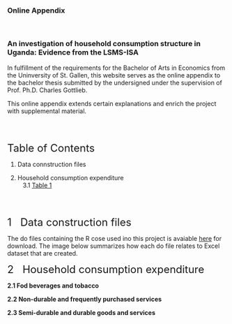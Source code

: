 ### Online Appendix 
<br /> 

### An investigation of household consumption structure in Uganda: Evidence from the LSMS-ISA

In fulfillment of the requirements for the Bachelor of Arts in Economics from the Uninversity of St. Gallen, this website serves as the online appendix to the bachelor thesis submitted by the undersigned under the supervision of Prof. Ph.D. Charles Gottlieb.


This online appendix extends certain explanations and enrich the project with supplemental material. 

<br>
<br>

<font size="5">Table of Contents</font>  <br>

1. Data connstruction files <br>


2. Household consumption expenditure <br>
&nbsp;&nbsp;&nbsp;3.1 [Table 1](#theory3.1)

<br>
<br>

<font size="5">1&nbsp;&nbsp; Data construction files</font> <br>

The do files containing the R cose used ino this project is avaiable [here](https://drive.switch.ch/index.php/s/2vcp5npHib4q01Y) for download. The image below summarizes how each do file relates to Excel dataset that are created.  <br>
  


<font size="5">2&nbsp;&nbsp; Household consumption expenditure</font> <br>

**2.1 Fod beverages and tobacco**

**2.2 Non-durable and frequently purchased services**

**2.3 Semi-durable and durable goods and services**
